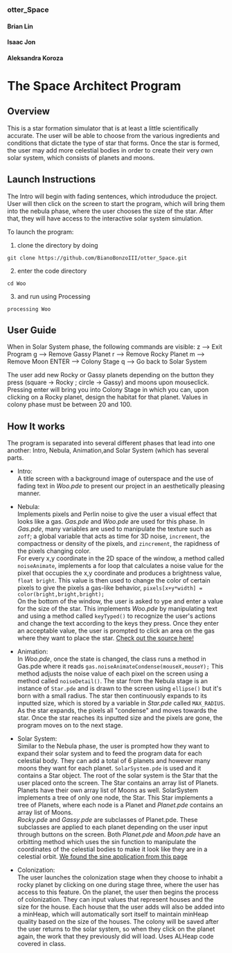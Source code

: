 ### otter_Space
#### Brian Lin
#### Isaac Jon
#### Aleksandra Koroza

# The Space Architect Program

## Overview
This is a star formation simulator that is at least a little scientifically accurate. The user will be able to choose from the various ingredients and conditions that dictate the type of star that forms. Once the star is formed, the user may add more celestial bodies in order to create their very own solar system, which consists of planets and moons.


## Launch Instructions 
The Intro will begin with fading sentences, which introduduce the project. User will then click on the screen to start the program, which will bring them into the nebula phase, where the user chooses the size of the star. After that, they will have access to the interactive solar system simulation. 

To launch the program:
1. clone the directory by doing
```
git clone https://github.com/BianoBonzoIII/otter_Space.git
```
2. enter the code directory
```
cd Woo
```
3. and run using Processing
```
processing Woo
```

## User Guide
When in Solar System phase, the following commands are visible:
z --> Exit Program
g --> Remove Gassy Planet
r --> Remove Rocky Planet
m --> Remove Moon
ENTER --> Colony Stage
q --> Go back to Solar System

The user add new Rocky or Gassy planets depending on the button they press (square -> Rocky ; circle -> Gassy) and moons upon mouseclick.
Pressing enter will bring you into Colony Stage in which you can, upon clicking on a Rocky planet, design the habitat for that planet.
Values in colony phase must be between 20 and 100.

## How It works
The program is separated into several different phases that lead into one another: Intro, Nebula, Animation,and Solar System (which has several parts.

- Intro:<br/> 
A title screen with a background image of outerspace and the use of fading text in *Woo.pde* to present our project in an aesthetically pleasing manner.

- Nebula:<br/>
Implements pixels and Perlin noise to give the user a visual effect that looks like a gas. *Gas.pde* and *Woo.pde* are used for this phase. In *Gas.pde*, many variables are used to manipulate the texture such as `zoff`; a global variable that acts as time for 3D noise, `increment`, the compactness or density of the pixels, and `zincrement`, the rapidness of the pixels changing color.<br/> For every x,y coordinate in the 2D space of the window, a method called `noiseAnimate`, implements a for loop that calculates a noise value for the pixel that occupies the x,y coordinate and produces a brightness value, `float bright`. This value is then used to change the color of certain pixels to give the pixels a gas-like behavior, `pixels[x+y*width] = color(bright,bright,bright);`<br/> On the bottom of the window, the user is asked to ype and enter a value for the size of the star. This implements *Woo.pde* by manipulating text and using a method called `keyTyped()` to recognize the user's actions and change the text according to the keys they press. Once they enter an acceptable value, the user is prompted to click an area on the gas where they want to place the star. [Check out the source here!](https://processing.org/examples/noise3d.html) 

- Animation:<br/>
In *Woo.pde*, once the state is changed, the class runs a method in Gas.pde where it reads `gas.noiseAnimateCondense(mouseX,mouseY);` This method adjusts the noise value of each pixel on the screen using a method called `noiseDetail()`. The star from the Nebula stage is an instance of `Star.pde` and is drawn to the screen using `ellipse()` but it's born with a small radius. The star then continuously expands to its inputted size, which is stored by a variable in *Star.pde* called `MAX_RADIUS`. As the star expands, the pixels all "condense" and moves towards the star. Once the star reaches its inputted size and the pixels are gone, the program moves on to the next stage. 

- Solar System:<br/>
Similar to the Nebula phase, the user is prompted how they want to expand their solar system and to feed the program data for each celestial body. They can add a total of 6 planets and however many moons they want for each planet. `SolarSystem.pde` is used and it contains a Star object. The root of the solar system is the Star that the user placed onto the screen. The Star contains an array list of Planets. Planets have their own array list of Moons as well. SolarSystem implements a tree of only one node, the Star. This Star implements a tree of Planets, where each node is a Planet and *Planet.pde* contains an array list of Moons.<br/> *Rocky.pde* and *Gassy.pde* are subclasses of Planet.pde. These subclasses are applied to each planet depending on the user input through buttons on the screen. Both *Planet.pde* and *Moon.pde* have an orbitting method which uses the sin function to manipulate the coordinates of the celestial bodies to make it look like they are in a celestial orbit. [We found the sine application from this page](http://learningprocessing.com/examples/chp14/example-14-16-solar-system)

- Colonization:<br/>
The user launches the colonization stage when they choose to inhabit a rocky planet by clicking on one during stage three, where the user has access to this feature. On the planet, the user then begins the process of colonization. They can input values that represent houses and the size for the house. Each house that the user adds will also be added into a minHeap, which will automatically sort itself to maintain minHeap quality based on the size of the houses. The colony will be saved after the user returns to the solar system, so when they click on the planet again, the work that they previously did will load. Uses ALHeap code covered in class.  


